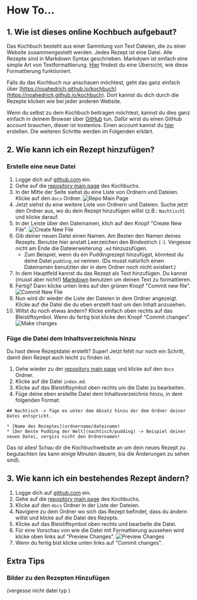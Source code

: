 # How To...

## 1. Wie ist dieses online Kochbuch aufgebaut? 
Das Kochbuch besteht aus einer Sammlung von Text Dateien, die zu einer Website zusammengestellt werden. Jedes Rezept ist eine Datei. Alle Rezepte sind in Markdown Syntax geschrieben. Markdown ist einfach eine simple Art von Textformattierung. [Hier](https://github.com/adam-p/markdown-here/wiki/Markdown-Cheatsheet) findest du eine Übersicht, wie diese Formattierung funktioniert. 

Falls du das Kochbuch nur anschauen möchtest, geht das ganz einfach über [https://noahedrich.github.io/kochbuch](https://noahedrich.github.io/kochbuch). Dort kannst du dich durch die Rezepte klicken wie bei jeder anderen Website. 

Wenn du selbst zu dem Kochbuch beitragen möchtest, kannst du dies ganz einfach in deinem Browser über [GitHub](https://github.com/) tun. Dafür wirst du einen GitHub account brauchen, dieser ist kostenlos. Einen account kannst du [hier](https://github.com/join?source=header-home) erstellen. Die weiteren Schritte werden im Folgenden erklärt. 

## 2. Wie kann ich ein Rezept hinzufügen? 

### Erstelle eine neue Datei
1. Logge dich auf [github.com](https://github.com/) ein. 
2. Gehe auf die [repository main page](https://github.com/noahedrich/kochbuch/) des Kochbuchs. 
3. In der Mitte der Seite siehst du eine Liste von Ordnern und Dateien. Klicke auf den `docs` Ordner. 
![Repo Main Page](https://noahedrich.github.io/kochbuch/bilder/howto_repomainpage.png)
4. Jetzt siehst du eine weitere Liste von Ordnern und Dateien. Suche jetzt den Ordner aus, wo du dein Rezept hinzufügen willst (z.B.: `Nachtisch`) und klicke darauf. 
5. In der Leiste über den Dateinamen, klich auf den Knopf "Create New File". 
![Create New File](https://noahedrich.github.io/kochbuch/bilder/howto_createnewfile.png)
6. Gib deiner neuen Datei einen Namen. Am Besten den Namen deines Rezepts. Benutze hier anstatt Leerzeichen den Bindestrich (`-`). Vergesse nicht am Ende die Dateierweiterung `.md` hinzuzufügen. 
   * Zum Beispiel, wenn du ein Puddingrezept hinzufügst, könntest du deine Datei `pudding.md` nennen. (Du musst natürlich einen Dateinamen benutzten der in dem Ordner noch nicht existiert.) 
7. In dem Hauptfeld kannst du das Rezept als Text hinzufügen. Du kannst (musst aber nicht!) [Markdown](https://github.com/adam-p/markdown-here/wiki/Markdown-Cheatsheet) benutzen um deinen Text zu formattieren. 
8. Fertig? Dann klicke unten links auf den grünen Knopf "Commit new file". 
![Commit New File](https://noahedrich.github.io/kochbuch/bilder/howto_commitnew.png)
9. Nun wird dir wieder die Liste der Dateien in dem Ordner angezeigt. Klicke auf die Datei die du eben erstellt hast um den Inhalt anzusehen. 
10. Willst du noch etwas ändern? Klicke einfach oben rechts auf das Bleistiftsymbol. Wenn du fertig bist klicke den Knopf "Commit changes". 
![Make changes](https://noahedrich.github.io/kochbuch/bilder/howto_edit.png)

### Füge die Datei dem Inhaltsverzeichnis hinzu
Du hast deine Rezeptdatei erstellt? Super! Jetzt fehlt nur noch ein Schritt, damit dein Rezept auch leicht zu finden ist. 
1. Gehe wieder zu der [repository main page](https://github.com/noahedrich/kochbuch/) und klicke auf den `docs` Ordner. 
2. Klicke auf die Datei `index.md`. 
3. Klicke auf das Bleistiftsymbol oben rechts um die Datei zu bearbeiten. 
4. Füge deine eben erstellte Datei dem Inhaltsverzeichnis hinzu, in dem folgenden Format: 

```
## Nachtisch -> füge es unter dem Absatz hinzu der dem Ordner deiner Datei entspricht. 

* [Name des Rezeptes](ordnername/dateiname)
* [Der Beste Pudding der Welt](nachtisch/pudding) -> Beispiel deiner neuen Datei, vergiss nicht den Ordnernamen!
```
Das ist alles! Schau dir die Kochbuchwebsite an um dein neues Rezept zu begutachten (es kann einige Minuten dauern, bis die Änderungen zu sehen sind). 

## 3. Wie kann ich ein bestehendes Rezept ändern? 

1. Logge dich auf [github.com](https://github.com/) ein. 
2. Gehe auf die [repository main page](https://github.com/noahedrich/kochbuch/) des Kochbuchs.
3. Klicke auf den `docs` Ordner in der Liste der Dateien. 
4. Navigiere zu dem Ordner wo sich das Rezept befindet, dass du ändern willst und klicke auf die Datei des Rezepts. 
5. Klicke auf das Bleistiftsymbol oben rechts und bearbeite die Datei. 
6. Für eine Vorschau von wie die Datei mit Formattierung aussehen wird klicke oben links auf "Preview Changes". 
![Preview Changes](https://noahedrich.github.io/kochbuch/bilder/howto_preview.png)
7. Wenn du fertig bist klicke unten links auf "Commit changes". 

## Extra Tips 
### Bilder zu den Rezepten Hinzufügen 
(vergesse nicht datei typ )
